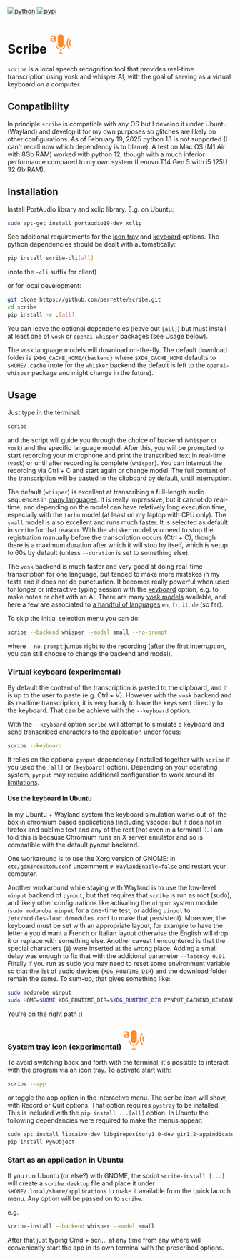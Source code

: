 [![python](https://img.shields.io/badge/python-3.12-blue.svg)]()
[![pypi](https://img.shields.io/pypi/v/scribe-cli)](https://pypi.org/project/scribe-cli)

# Scribe  <img src="scribe_data/share/icon.png" width=48px>

`scribe` is a local speech recognition tool that provides real-time transcription using vosk and whisper AI, with the goal of serving as a virtual keyboard on a computer.

## Compatibility

In principle `scribe` is compatible with any OS but I develop it under Ubuntu (Wayland) and develop it for my own purposes so glitches are likely on other configurations.
As of February 19, 2025 python 13 is not supported (I can't recall now which dependency is to blame).
A test on Mac OS (M1 Air with 8Gb RAM) worked with python 12, though with a much inferior performance compared to my own system (Lenovo T14 Gen 5 with i5 125U 32 Gb RAM).

## Installation

Install PortAudio library and xclip library. E.g. on Ubuntu:

```bash
sudo apt-get install portaudio19-dev xclip
```

See additional requirements for the [icon tray](#system-tray-icon-experimental) and [keyboard](#virtual-keyboard-experimental) options. The python dependencies should be dealt with automatically:

```bash
pip install scribe-cli[all]
```

(note the `-cli` suffix for client)

or for local development:

```bash
git clone https://github.com/perrette/scribe.git
cd scribe
pip install -e .[all]
```

You can leave the optional dependencies (leave out `[all]`) but must install at least one of `vosk` or `openai-whisper` packages (see Usage below).

The `vosk` language models will download on-the-fly.
The default download folder is `$XDG_CACHE_HOME/{backend}` where `$XDG_CACHE_HOME` defaults to `$HOME/.cache` (note for the `whisker` backend
the default is left to the `openai-whisper` package and might change in the future).


## Usage

Just type in the terminal:

```bash
scribe
```
and the script will guide you through the choice of backend (`whisper` or `vosk`) and the specific language model.
After this, you will be prompted to start recording your microphone and print the transcribed text in real-time (`vosk`)
or until after recording is complete (`whisper`).
You can interrupt the recording via Ctrl + C and start again or change model. The full content of the transcription will be pasted to the clipboard by default, until interruption.

The default (`whisper`) is excellent at transcribing a full-length audio sequences in [many languages](https://github.com/openai/whisper?tab=readme-ov-file#available-models-and-languages). It is really impressive,
but it cannot do real-time, and depending on the model can have relatively long execution time, especially with the `turbo` model (at least on my laptop with CPU only). The `small` model is also excellent and runs much faster. It is selected as default in `scribe` for that reason.
With the `whisker` model you need to stop the registration manually before the transcription occurs (Ctrl + C), though
there is a maximum duration after which it will stop by itself, which is setup to 60s by default (unless `--duration` is set to something else).

The `vosk` backend is much faster and very good at doing real-time transcription for one language, but tended to make more mistakes in my tests and it does not do punctuation.
It becomes really powerful when used for longer or interactive typing session with the [keyboard](#virtual-keyboard-experimental) option, e.g. to make notes or chat with an AI.
There are many [vosk models](https://alphacephei.com/vosk/models) available, and here a few are associated to [a handful of languages](scribe/models.toml) `en`, `fr`, `it`, `de` (so far).

To skip the initial selection menu you can do:
```bash
scribe --backend whisper --model small --no-prompt
```
where `--no-prompt` jumps right to the recording (after the first interruption, you can still choose to change the backend and model).

### Virtual keyboard (experimental)

By default the content of the transcription is pasted to the clipboard, and it is up to the user to paste (e.g. Ctrl + V).
However with the `vosk` backend and its realtime transcription, it is very handy to have the keys sent directly to the keyboard.
That can be achieve with the `--keyboard` option.

With the `--keyboard` option `scribe` will attempt to simulate a keyboard and send transcribed characters to the applcation under focus:

```bash
scribe --keyboard
```

It relies on the optional `pynput` dependency (installed together with `scribe` if you used the `[all]` or `[keyboard]` option).
Depending on your operating system, `pynput` may require additional configuration to work around its [limitations](https://pynput.readthedocs.io/en/latest/limitations.html).

#### Use the keyboard in Ubuntu

In my Ubuntu + Wayland system the keyboard simulation works out-of-the-box in chromium based applications (including vscode) but it does not in firefox and sublime text and any of the rest (not even in a terminal !). I am told this is because Chromium runs an X server emulator and so is compatible with the default pynput backend.

One workaround is to use the Xorg version of GNOME: in `etc/gdm3/custom.conf` uncomment `# WaylandEnable=false` and restart your computer.

Another workaround while staying with Wayland is to use the low-level `uinput` backend of `pynput`, but that requires that `scribe` is run as root (sudo), and likely other configurations like activating the `uinput` system module (`sudo modprobe uinput` for a one-time test, or adding `uinput` to `/etc/modules-load.d/modules.conf` to make that persistent).
Moreover, the keyboard must be set with an appropriate layout, for example to have the letter `é` you'd want a French or Italian layout otherwise the English will drop it or replace with something else. Another caveat I encountered is that the special characters (`é`) were inserted at the wrong place. Adding a small delay was enough to fix that with the additional parameter `--latency 0.01` Finally if you run as sudo you may need to reset some environment variable so that the list of audio devices (`XDG_RUNTIME_DIR`) and the download folder remain the same. To sum-up, that gives something like:
```bash
sudo modprobe uinput
sudo HOME=$HOME XDG_RUNTIME_DIR=$XDG_RUNTIME_DIR PYNPUT_BACKEND_KEYBOARD=uinput $(which scribe)  --latency 0.01
```
You're on the right path :)

### System tray icon (experimental) <img src="scribe_data/share/icon.png" width=48px>

To avoid switching back and forth with the terminal, it's possible to interact with the program via an icon tray.
To activate start with:
```bash
scribe --app
```
or toggle the app option in the interactive menu. The scribe icon will show, with Record or Quit options.
That option requires `pystray` to be installed. This is included with the `pip install ...[all]` option. In Ubuntu the following dependencies were required to make the menus appear:

```bash
sudo apt install libcairo-dev libgirepository1.0-dev gir1.2-appindicator3-0.1
pip install PyGObject
```

### Start as an application in Ubuntu

If you run Ubuntu (or else?) with GNOME, the script `scribe-install [...]` will create a `scribe.desktop` file and place it under `$HOME/.local/share/applications`
to make it available from the quick launch menu. Any option will be passed on to `scribe`.

e.g.

```bash
scribe-install --backend whisper --model small
```

After that just typing Cmd + scri... at any time from any where will conveniently start the app in its own terminal with the prescribed options.
